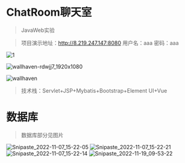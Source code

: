 # ChatRoom聊天室
> JavaWeb实验

>项目演示地址：http://8.219.247.147:8080 用户名：aaa   密码：aaa



![1](https://user-images.githubusercontent.com/74131522/199643208-3d54e517-668f-4882-a033-119701d37669.jpg)

![wallhaven-rdwjj7_1920x1080](https://user-images.githubusercontent.com/74131522/203736098-71a6bf4c-cee9-48b2-b1ad-14b189751575.png)

![wallhaven](https://user-images.githubusercontent.com/74131522/203738027-a21246de-3f62-43e0-8506-97583068e48e.png)

>技术栈：Servlet+JSP+Mybatis+Bootstrap+Element UI+Vue


# 数据库
>数据库部分见图片

![Snipaste_2022-11-07_15-22-05](https://user-images.githubusercontent.com/74131522/200249512-56c61cb1-c4b6-4eed-a81e-f68561b3a7fc.png)
![Snipaste_2022-11-07_15-22-21](https://user-images.githubusercontent.com/74131522/200249603-5acd6e30-cfa4-4ae1-b496-8527409d999a.png)
![Snipaste_2022-11-07_15-22-14](https://user-images.githubusercontent.com/74131522/200249642-859d3c71-0ea2-43b1-aff2-63ad3a4b3166.png)
![Snipaste_2022-11-19_09-53-22](https://user-images.githubusercontent.com/74131522/202828739-cd598ff8-b56e-44a3-aa4d-dfa5d47dfa9a.png)
